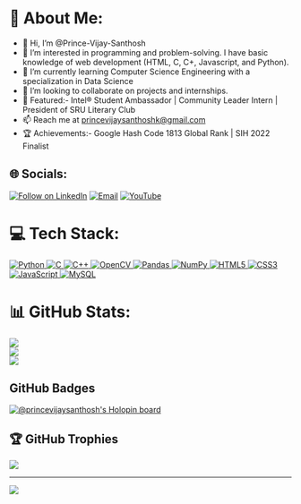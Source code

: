 <!---
Prince-Vijay-Santhosh/Prince-Vijay-Santhosh is a ✨ special ✨ repository because its `README.md` (this file) appears on your GitHub profile.
You can click the Preview link to take a look at your changes.
--->

# 💫 About Me:
- 👋 Hi, I’m @Prince-Vijay-Santhosh
- 👀 I’m interested in programming and problem-solving. I have basic knowledge of web development (HTML, C, C+, Javascript, and Python).
- 🌱 I’m currently learning Computer Science Engineering with a specialization in Data Science 
- 💞️ I’m looking to collaborate on projects and internships.
- 🥇 Featured:- Intel® Student Ambassador | Community Leader Intern | President of SRU Literary Club
- 📫 Reach me at princevijaysanthoshk@gmail.com
- 🏆 Achievements:- Google Hash Code 1813 Global Rank | SIH 2022 Finalist


## 🌐 Socials:
<p align="left">
  <a href="https://www.linkedin.com/in/princevijaysanthoshkongara"><img title="Follow on LinkedIn" src="https://img.shields.io/badge/LinkedIn-0077B5?style=for-the-badge&logo=linkedin&logoColor=white"/></a>
  <a href="mailto:princevijaysanthoshk@gmail.com"><img title="Email" src="https://img.shields.io/badge/Gmail-D14836?style=for-the-badge&logo=gmail&logoColor=white"/></a>
  <a href="https://www.youtube.com/@princevijaysanthosh"><img title="YouTube" src="https://img.shields.io/badge/YouTube-F14836?style=for-the-badge&logo=youtube&logoColor=white"/></a>

# 💻 Tech Stack:
<p align="left">
 <a href="#">
<img alt="Python" src="https://img.shields.io/badge/python%20-%2314354C.svg?&style=for-the-badge&logo=python&logoColor=white"/>
<img alt="C" src="https://img.shields.io/badge/c%20-%2300599C.svg?&style=for-the-badge&logo=c&logoColor=white"/>
<img alt="C++" src="https://img.shields.io/badge/c++%20-%2300599C.svg?&style=for-the-badge&logo=c%2B%2B&ogoColor=white"/>
<img alt="OpenCV" src="https://img.shields.io/badge/OpenCV-OpenCV?style=for-the-badge&logo=opencv&logoColor=fff&color=5C3EE8"/> 
<img alt="Pandas" src="https://img.shields.io/badge/pandas%20-%23150458.svg?&style=for-the-badge&logo=pandas&logoColor=white" />
<img alt="NumPy" src="https://img.shields.io/badge/numpy%20-%23013243.svg?&style=for-the-badge&logo=numpy&logoColor=white" />
<img alt="HTML5" src="https://img.shields.io/badge/html5%20-%23E34F26.svg?&style=for-the-badge&logo=html5&logoColor=white"/>
<img alt="CSS3" src="https://img.shields.io/badge/css3%20-%231572B6.svg?&style=for-the-badge&logo=css3&logoColor=white"/>
<img alt="JavaScript" src="https://img.shields.io/badge/javascript%20-%23323330.svg?&style=for-the-badge&logo=javascript&logoColor=%23F7DF1E"/>
<img alt='MySQL' src="https://img.shields.io/badge/SQL-MySQL?style=for-the-badge&logo=mysql&color=F29111"/>
 </a>
</p>

# 📊 GitHub Stats:
![](https://github-readme-stats.vercel.app/api?username=Prince-Vijay-Santhosh&show_icons=true&theme=radical)<br/>
![](https://github-readme-streak-stats.herokuapp.com/?user=Prince-Vijay-Santhosh&theme=highcontrast&hide_border=false)<br/>
![](https://github-readme-stats.vercel.app/api/top-langs/?username=Prince-Vijay-Santhosh&layout=donut-vertical&theme=dark&hide_border=false&include_all_commits=false&count_private=true)

## GitHub Badges
[![@princevijaysanthosh's Holopin board](https://holopin.io/api/user/board?user=princevijaysanthosh)](https://www.holopin.io/@princevijaysanthosh)

## 🏆 GitHub Trophies
![](https://github-profile-trophy.vercel.app/?username=Prince-Vijay-Santhosh&theme=radical&no-frame=false&no-bg=true&margin-w=4)

---
[![](https://visitcount.itsvg.in/api?id=Prince-Vijay-Santhosh&label=Profile%20Views&color=2&icon=5&pretty=false)](https://visitcount.itsvg.in)

